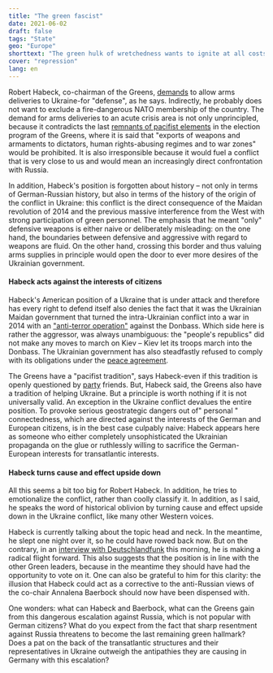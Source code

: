 ```yaml
---
title: "The green fascist"
date: 2021-06-02
draft: false
tags: "State"
geo: "Europe"
shorttext: "The green hulk of wretchedness wants to ignite at all costs. You can't expect anything else from the Büttel."
cover: "repression"
lang: en
---
```


Robert Habeck, co-chairman of the Greens, [demands](https://www.spiegel.de/politik/deutschland/ukraine-robert-habeck-fuer-waffenlieferungen-rolf-muetzenich-widerspricht-a-f1284aa2-4749-4c6f-b8bb-f8cac8b36b8d "Habeck für Waffenlieferungen an die Ukraine – Mützenich widerspricht") to allow arms deliveries to Ukraine-for "defense", as he says. Indirectly, he probably does not want to exclude a fire-dangerous NATO membership of the country. The demand for arms deliveries to an acute crisis area is not only unprincipled, because it contradicts the last [remnants of pacifist elements](https://www.imi-online.de/2021/05/25/habeck-ukarine-waffenlieferungen/ "Habeck: Ukraine-Waffenlieferungen") in the election program of the Greens, where it is said that "exports of weapons and armaments to dictators, human rights-abusing regimes and to war zones" would be prohibited. It is also irresponsible because it would fuel a conflict that is very close to us and would mean an increasingly direct confrontation with Russia.

In addition, Habeck's position is forgotten about history – not only in terms of German-Russian history, but also in terms of the history of the origin of the conflict in Ukraine: this conflict is the direct consequence of the Maidan revolution of 2014 and the previous massive interference from the West with strong participation of green personnel. The emphasis that he meant "only" defensive weapons is either naive or deliberately misleading: on the one hand, the boundaries between defensive and aggressive with regard to weapons are fluid. On the other hand, crossing this border and thus valuing arms supplies in principle would open the door to ever more desires of the Ukrainian government.

#### Habeck acts against the interests of citizens

Habeck's American position of a Ukraine that is under attack and therefore has every right to defend itself also denies the fact that it was the Ukrainian Maidan government that turned the intra-Ukrainian conflict into a war in 2014 with an ["anti-terror operation"](https://www.theguardian.com/world/2014/apr/15/ukraine-military-forces-russia-live-blog "Ukraine crisis: Kiev launches 'anti-terror operation' in east – live updates") against the Donbass. Which side here is rather the aggressor, was always unambiguous: the "people's republics" did not make any moves to march on Kiev – Kiev let its troops march into the Donbass. The Ukrainian government has also steadfastly refused to comply with its obligations under the [peace agreement](https://tass.ru/mezhdunarodnaya-panorama/11242419 "Зеленский заявил о готовности встретиться с Путиным в любом месте").

The Greens have a "pacifist tradition", says Habeck-even if this tradition is openly questioned by [party](https://www.spiegel.de/politik/deutschland/katrin-goering-eckardt-die-gruenen-waren-noch-nie-eine-pazifistische-partei-a-7b8f8c22-47f6-4e7d-bad1-2160f6950f9a "Die Grünen waren noch nie eine pazifistische Partei") friends. But, Habeck said, the Greens also have a tradition of helping Ukraine. But a principle is worth nothing if it is not universally valid. An exception in the Ukraine conflict devalues the entire position. To provoke serious geostrategic dangers out of" personal " connectedness, which are directed against the interests of the German and European citizens, is in the best case culpably naive: Habeck appears here as someone who either completely unsophisticated the Ukrainian propaganda on the glue or ruthlessly willing to sacrifice the German-European interests for transatlantic interests.

#### Habeck turns cause and effect upside down

All this seems a bit too big for Robert Habeck. In addition, he tries to emotionalize the conflict, rather than coolly classify it. In addition, as I said, he speaks the word of historical oblivion by turning cause and effect upside down in the Ukraine conflict, like many other Western voices.

Habeck is currently talking about the topic head and neck. In the meantime, he slept one night over it, so he could have rowed back now. But on the contrary, in an [interview with Deutschlandfunk](https://www.deutschlandfunk.de/gruene-habeck-verteidigt-seine-haltung-zu-waffenlieferungen.1939.de.html?drn:news_id=1262981 "Habeck verteidigt seine Haltung zu Waffenlieferungen an die Ukraine") this morning, he is making a radical flight forward. This also suggests that the position is in line with the other Green leaders, because in the meantime they should have had the opportunity to vote on it. One can also be grateful to him for this clarity: the illusion that Habeck could act as a corrective to the anti-Russian views of the co-chair Annalena Baerbock should now have been dispensed with.

One wonders: what can Habeck and Baerbock, what can the Greens gain from this dangerous escalation against Russia, which is not popular with German citizens? What do you expect from the fact that sharp resentment against Russia threatens to become the last remaining green hallmark? Does a pat on the back of the transatlantic structures and their representatives in Ukraine outweigh the antipathies they are causing in Germany with this escalation?
